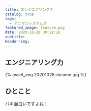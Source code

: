```yaml
---
title: エンジニアリング力
catalog: true
tags:
  - アニマルシステムズ
featured_image: feature.png
date: 2020-10-28 00:29:18
subtitle:
header-img:
---
```



## エンジニアリング力

{% asset_img 20201028-income.jpg %}


## ひとこと
バキ面白いですよね！